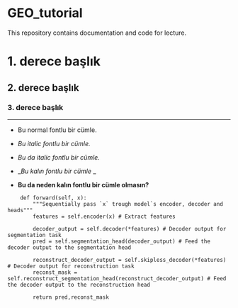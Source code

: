 # GEO_tutorial
This repository contains documentation and code for lecture. 

# 1. derece başlık
## 2. derece başlık 
### 3. derece başlık 

***

- Bu normal fontlu bir cümle.
- _Bu italic fontlu bir cümle._
- *Bu da italic fontlu bir cümle.*

- __Bu kalın fontlu bir cümle_ _
- **Bu da neden kalın fontlu bir cümle olmasın?**


```
    def forward(self, x):
        """Sequentially pass `x` trough model`s encoder, decoder and heads"""
        features = self.encoder(x) # Extract features 

        decoder_output = self.decoder(*features) # Decoder output for segmentation task
        pred = self.segmentation_head(decoder_output) # Feed the decoder output to the segmentation head

        reconstruct_decoder_output = self.skipless_decoder(*features) # Decoder output for reconstruction task
        reconst_mask = self.reconstruct_segmentation_head(reconstruct_decoder_output) # Feed the decoder output to the reconstruction head

        return pred,reconst_mask
```

